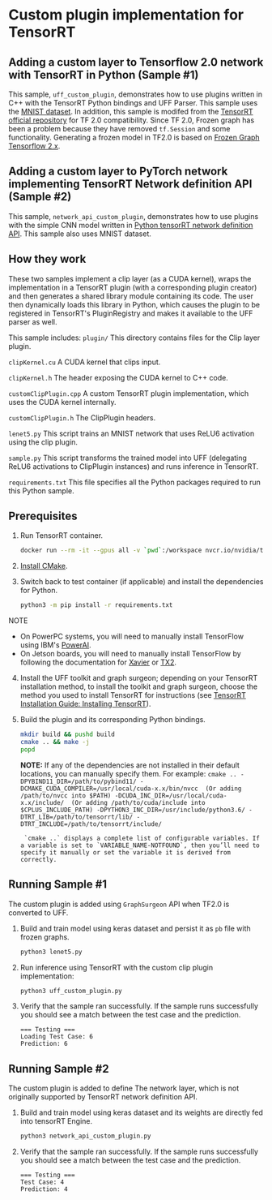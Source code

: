 # Custom plugin implementation for TensorRT

## Adding a custom layer to Tensorflow 2.0 network with TensorRT in Python (Sample #1)

This sample, `uff_custom_plugin`, demonstrates how to use plugins written in C++ with the TensorRT Python bindings and UFF Parser. This sample uses the [MNIST dataset](http://yann.lecun.com/exdb/mnist/).
In addition, this sample is modifed from the [TensorRT official repository](https://github.com/NVIDIA/TensorRT/tree/master/samples/python/uff_custom_plugin) for TF 2.0 compatibility.
Since TF 2.0, Frozen graph has been a problem because they have removed `tf.Session` and some functionality. Generating a frozen model in TF2.0 is based on [Frozen Graph Tensorflow 2.x](https://github.com/leimao/Frozen-Graph-TensorFlow/tree/master/TensorFlow_v2).


## Adding a custom layer to PyTorch network implementing TensorRT Network definition API (Sample #2)
This sample, `network_api_custom_plugin`, demonstrates how to use plugins with the simple CNN model written in [Python tensorRT network definition API](https://docs.nvidia.com/deeplearning/tensorrt/developer-guide/index.html#network_python). This sample also uses MNIST dataset.

## How they work

These two samples implement a clip layer (as a CUDA kernel), wraps the implementation in a TensorRT plugin (with a corresponding plugin creator) and then generates a shared library module containing its code. The user then dynamically loads this library in Python, which causes the plugin to be registered in TensorRT's PluginRegistry and makes it available to the UFF parser as well.

This sample includes:
`plugin/`
This directory contains files for the Clip layer plugin.

`clipKernel.cu`
A CUDA kernel that clips input.

`clipKernel.h`
The header exposing the CUDA kernel to C++ code.

`customClipPlugin.cpp`
A custom TensorRT plugin implementation, which uses the CUDA kernel internally.

`customClipPlugin.h`
The ClipPlugin headers.

`lenet5.py`
This script trains an MNIST network that uses ReLU6 activation using the clip plugin.

`sample.py`
This script transforms the trained model into UFF (delegating ReLU6 activations to ClipPlugin instances) and runs inference in TensorRT.

`requirements.txt`
This file specifies all the Python packages required to run this Python sample.

## Prerequisites

1. Run TensorRT container.
    ```bash
    docker run --rm -it --gpus all -v `pwd`:/workspace nvcr.io/nvidia/tensorrt:21.02-py3 /bin/bash
    ```

2. [Install CMake](https://cmake.org/download/).

3. Switch back to test container (if applicable) and install the dependencies for Python.
   ```bash
   python3 -m pip install -r requirements.txt
   ```

  NOTE
  - On PowerPC systems, you will need to manually install TensorFlow using IBM's [PowerAI](https://www.ibm.com/support/knowledgecenter/SS5SF7_1.6.0/navigation/pai_install.htm).
  - On Jetson boards, you will need to manually install TensorFlow by following the documentation for [Xavier](https://docs.nvidia.com/deeplearning/dgx/install-tf-xavier/index.html) or [TX2](https://docs.nvidia.com/deeplearning/dgx/install-tf-jetsontx2/index.html).

4. Install the UFF toolkit and graph surgeon; depending on your TensorRT installation method, to install the toolkit and graph surgeon, choose the method you used to install TensorRT for instructions (see [TensorRT Installation Guide: Installing TensorRT](https://docs.nvidia.com/deeplearning/sdk/tensorrt-install-guide/index.html#installing)).

5. Build the plugin and its corresponding Python bindings.
    ```bash
    mkdir build && pushd build
    cmake .. && make -j
    popd
    ```
    **NOTE:** If any of the dependencies are not installed in their default locations, you can manually specify them. For example:
        ```
        cmake .. -DPYBIND11_DIR=/path/to/pybind11/
                -DCMAKE_CUDA_COMPILER=/usr/local/cuda-x.x/bin/nvcc  (Or adding /path/to/nvcc into $PATH)
                -DCUDA_INC_DIR=/usr/local/cuda-x.x/include/  (Or adding /path/to/cuda/include into $CPLUS_INCLUDE_PATH)
                -DPYTHON3_INC_DIR=/usr/include/python3.6/
                -DTRT_LIB=/path/to/tensorrt/lib/
                -DTRT_INCLUDE=/path/to/tensorrt/include/
        ```

        `cmake ..` displays a complete list of configurable variables. If a variable is set to `VARIABLE_NAME-NOTFOUND`, then you’ll need to specify it manually or set the variable it is derived from correctly.


## Running Sample #1
The custom plugin is added using `GraphSurgeon` API when TF2.0 is converted to UFF.

1. Build and train model using keras dataset and persist it as `pb` file with frozen graphs.
    ```bash
    python3 lenet5.py
    ```

2.  Run inference using TensorRT with the custom clip plugin implementation:
    ```bash
    python3 uff_custom_plugin.py
    ```

3.  Verify that the sample ran successfully. If the sample runs successfully you should see a match between the test case and the prediction.
    ```
    === Testing ===
    Loading Test Case: 6
    Prediction: 6
    ```

## Running Sample #2
The custom plugin is added to define The network layer, which is not originally supported by TensorRT network definition API.
1. Build and train model using keras dataset and its weights are directly fed into tensorRT Engine.
    ```bash
    python3 network_api_custom_plugin.py
    ```

2.  Verify that the sample ran successfully. If the sample runs successfully you should see a match between the test case and the prediction.
    ```
    === Testing ===
    Test Case: 4
    Prediction: 4
    ```